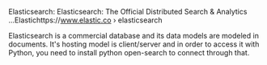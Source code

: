 Elasticsearch:
Elasticsearch: The Official Distributed Search & Analytics ...Elastichttps://www.elastic.co › elasticsearch

Elasticsearch is a commercial database and its data models are modeled in documents.
It's hosting model is client/server and in order to access
it with Python, you need to install python open-search to connect through that. 
